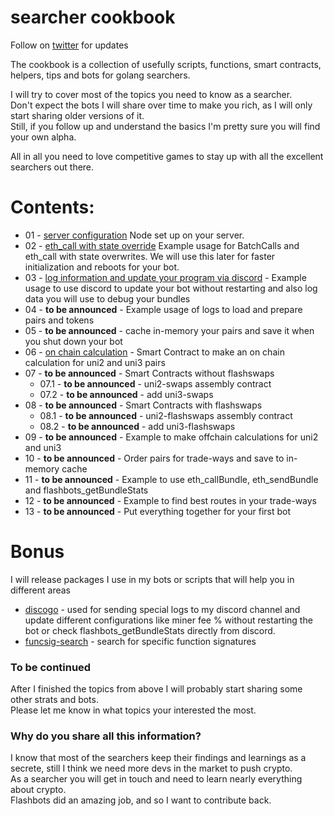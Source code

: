 # searcher cookbook
Follow on [twitter](https://twitter.com/tripolious) for updates  

The cookbook is a collection of usefully scripts, functions, smart contracts, helpers, tips and bots for golang searchers.

I will try to cover most of the topics you need to know as a searcher.  
Don't expect the bots I will share over time to make you rich, as I will only start sharing older versions of it.  
Still, if you follow up and understand the basics I'm pretty sure you will find your own alpha.

All in all you need to love competitive games to stay up with all the excellent searchers out there.

# Contents:
- 01 - [server configuration](server-configuration/README.md) Node set up on your server.  
- 02 - [eth_call with state override](eth_call-state-override/README.md) Example usage for BatchCalls and eth_call with state overwrites. We will use this later for faster initialization and reboots for your bot.
- 03 - [log information and update your program via discord](discord-usage/README.md) - Example usage to use discord to update your bot without restarting and also log data you will use to debug your bundles
- 04 - **to be announced** - Example usage of logs to load and prepare pairs and tokens
- 05 - **to be announced** - cache in-memory your pairs and save it when you shut down your bot
- 06 - [on chain calculation](onchain-calculation/README.md) - Smart Contract to make an on chain calculation for uni2 and uni3 pairs
- 07 - **to be announced** - Smart Contracts without flashswaps
  - 07.1 - **to be announced** - uni2-swaps assembly contract 
  - 07.2 - **to be announced** - add uni3-swaps
- 08 - **to be announced** - Smart Contracts with flashswaps
  - 08.1 - **to be announced** - uni2-flashswaps assembly contract
  - 08.2 - **to be announced** - add uni3-flashswaps
- 09 - **to be announced** - Example to make offchain calculations for uni2 and uni3
- 10 - **to be announced** - Order pairs for trade-ways and save to in-memory cache
- 11 - **to be announced** - Example to use eth_callBundle, eth_sendBundle and flashbots_getBundleStats
- 12 - **to be announced** - Example to find best routes in your trade-ways
- 13 - **to be announced** - Put everything together for your first bot

# Bonus
I will release packages I use in my bots or scripts that will help you in different areas
- [discogo](https://github.com/tripolious/discogo) - used for sending special logs to my discord channel and update different configurations like miner fee % without restarting the bot or check flashbots_getBundleStats directly from discord.    
- [funcsig-search](https://github.com/tripolious/funcsig-search) - search for specific function signatures

### To be continued
After I finished the topics from above I will probably start sharing some other strats and bots.  
Please let me know in what topics your interested the most.

### Why do you share all this information?
I know that most of the searchers keep their findings and learnings as a secrete, still I think we need more devs in the market to push crypto.    
As a searcher you will get in touch and need to learn nearly everything about crypto.  
Flashbots did an amazing job, and so I want to contribute back.